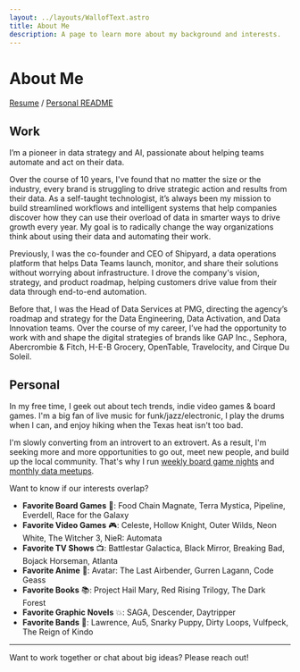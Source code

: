 ```yaml
---
layout: ../layouts/WallofText.astro
title: About Me
description: A page to learn more about my background and interests.
---
```

# About Me

[Resume](/blake-burch-resume.pdf) / [Personal README](/readme)

## Work

I’m a pioneer in data strategy and AI, passionate about helping teams automate and act on their data. 

Over the course of 10 years, I've found that no matter the size or the industry, every brand is struggling to drive strategic action and results from their data. As a self-taught technologist, it’s always been my mission to build streamlined workflows and intelligent systems that help companies discover how they can use their overload of data in smarter ways to drive growth every year. My goal is to radically change the way organizations think about using their data and automating their work.

Previously, I was the co-founder and CEO of Shipyard, a data operations platform that helps Data Teams launch, monitor, and share their solutions without worrying about infrastructure. I drove the company's vision, strategy, and product roadmap, helping customers drive value from their data through end-to-end automation.

Before that, I was the Head of Data Services at PMG, directing the agency’s roadmap and strategy for the Data Engineering, Data Activation, and Data Innovation teams. Over the course of my career, I’ve had the opportunity to work with and shape the digital strategies of brands like GAP Inc., Sephora, Abercrombie & Fitch, H-E-B Grocery, OpenTable, Travelocity, and Cirque Du Soleil.

## Personal

In my free time, I geek out about tech trends, indie video games & board games. I'm a big fan of live music for funk/jazz/electronic, I play the drums when I can, and enjoy hiking when the Texas heat isn't too bad.

I'm slowly converting from an introvert to an extrovert. As a result, I'm seeking more and more opportunities to go out, meet new people, and build up the local community. That's why I run [weekly board game nights](https://www.meetup.com/games-and-grub-austin/) and [monthly data meetups](https://www.meetup.com/austin-data-meetup/).

Want to know if our interests overlap?
- **Favorite Board Games** 🎲: Food Chain Magnate, Terra Mystica, Pipeline, Everdell, Race for the Galaxy
- **Favorite Video Games** 🎮: Celeste, Hollow Knight, Outer Wilds, Neon White, The Witcher 3, NieR: Automata
- **Favorite TV Shows** 📺: Battlestar Galactica, Black Mirror, Breaking Bad, Bojack Horseman, Atlanta
- **Favorite Anime** 💢: Avatar: The Last Airbender, Gurren Lagann, Code Geass
- **Favorite Books** 📚: Project Hail Mary, Red Rising Trilogy, The Dark Forest
- **Favorite Graphic Novels** 💥: SAGA, Descender, Daytripper
- **Favorite Bands** 🎵: Lawrence, Au5, Snarky Puppy, Dirty Loops, Vulfpeck, The Reign of Kindo

---

Want to work together or chat about big ideas? Please reach out!